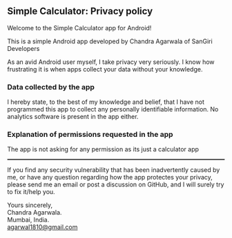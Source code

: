 ## Simple Calculator: Privacy policy

Welcome to the Simple Calculator app for Android!

This is a simple Android app developed by Chandra Agarwala of SanGiri Developers

As an avid Android user myself, I take privacy very seriously.
I know how frustrating it is when apps collect your data without your knowledge.

### Data collected by the app

I hereby state, to the best of my knowledge and belief, that I have not programmed this app to collect any personally identifiable information. No analytics software is present in the app either.

### Explanation of permissions requested in the app

The app is not asking for any permission as its just a calculator app

<hr style="border:1px solid gray">

If you find any security vulnerability that has been inadvertently caused by me, or have any question regarding how the app protectes your privacy, please send me an email or post a discussion on GitHub, and I will surely try to fix it/help you.

Yours sincerely,  
Chandra Agarwala.  
Mumbai, India.  
agarwal1810@gmail.com

